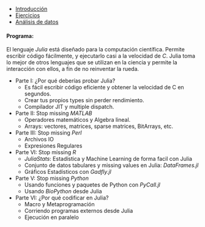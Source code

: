 * [Introducción](http://nbviewer.jupyter.org/format/slides/github/diegozea/ADayWithJulia/blob/master/MBBS2017/Introduccion_a_Julia.ipynb#/)  
* [Ejercicios](http://nbviewer.jupyter.org/format/slides/github/diegozea/ADayWithJulia/blob/master/MBBS2017/Ejercicios.ipynb#/)  
* [Análisis de datos](http://nbviewer.jupyter.org/format/slides/github/diegozea/ADayWithJulia/blob/master/MBBS2017/Analisis_de_datos.ipynb#/)  

#### Programa:  
El lenguaje *Julia* está diseñado para la computación científica. Permite escribir código fácilmente, y ejecutarlo casi a la velocidad de *C*. Julia toma lo mejor de otros lenguajes que se utilizan en la ciencia y permite la interacción con ellos, a fin de no reinventar la rueda.
- Parte I: ¿Por qué deberías probar Julia?  
  - Es fácil escribir código eficiente y obtener la velocidad de C en segundos.  
  - Crear tus propios types sin perder rendimiento.  
  - Compilador JIT y multiple dispatch.  
- Parte II: Stop missing *MATLAB*  
  - Operadores matemáticos y Algebra lineal.  
  - Arrays: vectores, matrices, sparse matrices, BitArrays, etc.
- Parte III: Stop missing *Perl*
  - Archivos IO  
  - Expresiones Regulares  
- Parte VI: Stop missing *R*  
  - *JuliaStats*: Estadística y Machine Learning de forma facil con Julia  
  - Conjunto de datos tabulares y missing values en Julia: *DataFrames.jl*  
  - Gráficos Estadísticos con *Gadfly.jl*  
- Parte V: Stop missing *Python*  
  - Usando funciones y paquetes de Python con *PyCall.jl*
  - Usando *BioPython* desde Julia  
- Parte VI: ¿Por qué codificar en Julia?  
  - Macro y Metaprogramación  
  - Corriendo programas externos desde Julia  
  - Ejecución en paralelo  
